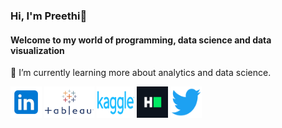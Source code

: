 ### Hi, I'm Preethi👋
#### Welcome to my world of programming, data science and data visualization

🌱 I’m currently learning more about analytics and data science.

[<img src = "https://github.com/evil-in/evil-in/blob/main/images/linkedin.png" height = "50" width = "50;"/>](https://www.linkedin.com/in/preethi-evelyn-sadanandan/)  [<img src = "https://github.com/evil-in/evil-in/blob/main/images/tableau_logo.png" height = "50" width = "80;"/>](https://public.tableau.com/app/profile/preethi.evelyn.sadananadan#!/)   [<img src = "https://github.com/evil-in/evil-in/blob/main/images/kaggle.png" height = "50" width = "60;"/>](https://www.kaggle.com/preethievelyn)  [<img src = "https://github.com/evil-in/evil-in/blob/main/images/hackerrank.jfif" height = "50" width = "50;"/>](https://www.hackerrank.com/preethievelynsa1)  [<img src = "https://github.com/evil-in/evil-in/blob/main/images/twitter.png" height = "50" width = "50;"/>](https://twitter.com/EvelynPreethi)
